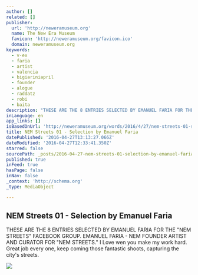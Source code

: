 ```yaml
---
author: []
related: []
publisher:
  url: 'http://neweramuseum.org'
  name: The New Era Museum
  favicon: 'http://neweramuseum.org/favicon.ico'
  domain: neweramuseum.org
keywords:
  - v-ex
  - faria
  - artist
  - valencia
  - bigiariniapril
  - founder
  - alogue
  - raddatz
  - robi
  - baita
description: "THESE ARE THE 8 ENTRIES SELECTED BY EMANUEL FARIA FOR THE \"NEM STREETS\" FACEBOOK GROUP. EMANUEL FARIA - NEM FOUNDER ARTIST AND CURATOR FOR \"NEM STREETS.\" I Love wen you make my work hard. Great job every one, keep coming those fantastic shoots, capturing the city's streets."
inLanguage: en
app_links: []
isBasedOnUrl: 'http://neweramuseum.org/words/2016/4/27/nem-streets-01-selection-by-emanuel-faria'
title: NEM Streets 01 - Selection by Emanuel Faria
datePublished: '2016-04-27T13:13:27.066Z'
dateModified: '2016-04-27T12:33:41.350Z'
starred: false
sourcePath: _posts/2016-04-27-nem-streets-01-selection-by-emanuel-faria.md
published: true
inFeed: true
hasPage: false
inNav: false
_context: 'http://schema.org'
_type: MediaObject

---
```

<article style=""><h1>NEM Streets 01 - Selection by Emanuel Faria</h1><p>THESE ARE THE 8 ENTRIES SELECTED BY EMANUEL FARIA FOR THE "NEM STREETS" FACEBOOK GROUP. EMANUEL FARIA - NEM FOUNDER ARTIST AND CURATOR FOR "NEM STREETS." I Love wen you make my work hard. Great job every one, keep coming those fantastic shoots, capturing the city's streets.</p><img src="http://static1.squarespace.com/static/50e5b834e4b0837383d7bb18/50e5b834e4b0837383d7bb1f/5720ac7660b5e9fe97374526/1461759992541/13051542_10209118442589313_1535779297279816228_n.jpg?format=1000w" /></article>